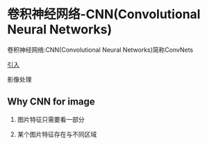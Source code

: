 # 卷积神经网络-CNN(Convolutional Neural Networks)

卷积神经网络:CNN(Convolutional Neural Networks)简称ConvNets

[引入](#Why)

影像处理

## Why CNN for image

1.  图片特征只需要看一部分

2.  某个图片特征存在与不同区域

